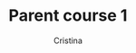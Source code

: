 ---
layout: course
permalink: "/courses/parent_course_1/course_2"
author: Cristina
title: "Parent course 1"
description: "Parent course 1 description"
parentPath: "parent_course_1"
courseDescription: "Descrizione corso 2"
activeItem: course_2
---